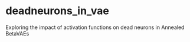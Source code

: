 # deadneurons_in_vae
Exploring the impact of activation functions on dead neurons in Annealed BetaVAEs
